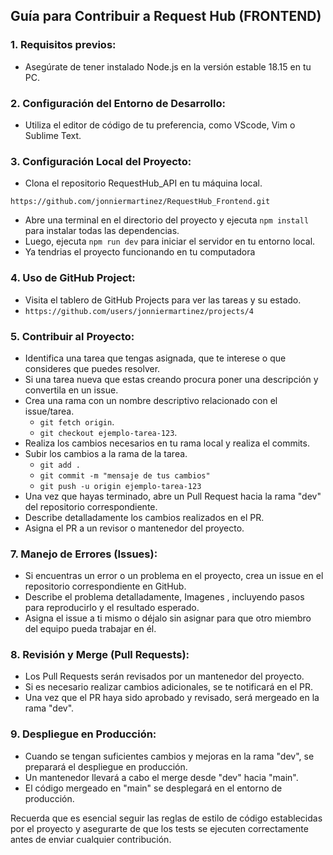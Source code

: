 ## Guía para Contribuir a Request Hub (FRONTEND)

### 1. Requisitos previos:

- Asegúrate de tener instalado Node.js en la versión estable 18.15 en tu PC.

### 2. Configuración del Entorno de Desarrollo:

- Utiliza el editor de código de tu preferencia, como VScode, Vim o Sublime Text.

### 3. Configuración Local del Proyecto:

- Clona el repositorio RequestHub_API en tu máquina local.

```
https://github.com/jonniermartinez/RequestHub_Frontend.git
```

- Abre una terminal en el directorio del proyecto y ejecuta `npm install` para instalar todas las dependencias.
- Luego, ejecuta `npm run dev` para iniciar el servidor en tu entorno local.
- Ya tendrias el proyecto funcionando en tu computadora

### 4. Uso de GitHub Project:

- Visita el tablero de GitHub Projects para ver las tareas y su estado.
- `https://github.com/users/jonniermartinez/projects/4`

### 5. Contribuir al Proyecto:

- Identifica una tarea que tengas asignada, que te interese o que consideres que puedes resolver.
- Si una tarea nueva que estas creando procura poner una descripción y convertila en un issue.
- Crea una rama con un nombre descriptivo relacionado con el issue/tarea.
  - `git fetch origin`.
  - `git checkout ejemplo-tarea-123`.
- Realiza los cambios necesarios en tu rama local y realiza el commits.
- Subir los cambios a la rama de la tarea.
  - `git add .`
  - `git commit -m "mensaje de tus cambios"`
  - `git push -u origin ejemplo-tarea-123`
- Una vez que hayas terminado, abre un Pull Request hacia la rama "dev" del repositorio correspondiente.
- Describe detalladamente los cambios realizados en el PR.
- Asigna el PR a un revisor o mantenedor del proyecto.

### 7. Manejo de Errores (Issues):

- Si encuentras un error o un problema en el proyecto, crea un issue en el repositorio correspondiente en GitHub.
- Describe el problema detalladamente, Imagenes , incluyendo pasos para reproducirlo y el resultado esperado.
- Asigna el issue a ti mismo o déjalo sin asignar para que otro miembro del equipo pueda trabajar en él.

### 8. Revisión y Merge (Pull Requests):

- Los Pull Requests serán revisados por un mantenedor del proyecto.
- Si es necesario realizar cambios adicionales, se te notificará en el PR.
- Una vez que el PR haya sido aprobado y revisado, será mergeado en la rama "dev".

### 9. Despliegue en Producción:

- Cuando se tengan suficientes cambios y mejoras en la rama "dev", se preparará el despliegue en producción.
- Un mantenedor llevará a cabo el merge desde "dev" hacia "main".
- El código mergeado en "main" se desplegará en el entorno de producción.

Recuerda que es esencial seguir las reglas de estilo de código establecidas por el proyecto y asegurarte de que los tests se ejecuten correctamente antes de enviar cualquier contribución.
